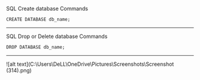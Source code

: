 SQL Create database Commands

```markdown
CREATE DATABASE db_name;
```
<hr>

SQL Drop or Delete database Commands 

```markdown
DROP DATABASE db_name;
```
<hr>
![alt text](C:\Users\DeLL\OneDrive\Pictures\Screenshots\Screenshot (314).png)
